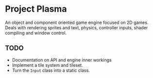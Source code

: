 # Project Plasma

An object and component oriented game engine focused on 2D games.
Deals with rendering sprites and text, physics, controller inputs, shader compiling and window control.

## TODO
- Documentation on API and engine inner workings
- Implement a tile system and tileset.
- Turn the `Input` class into a static class.
